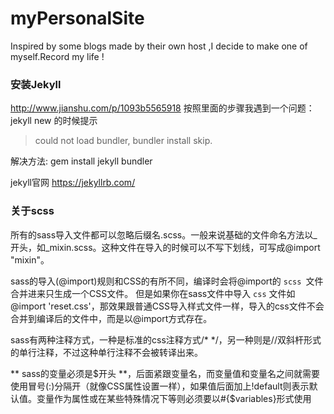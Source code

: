 # myPersonalSite
Inspired by some blogs made by their own host ,I decide to make one of myself.Record my life !

### 安装Jekyll
http://www.jianshu.com/p/1093b5565918
按照里面的步骤我遇到一个问题：jekyll new 的时候提示
> could not load bundler, bundler install skip.

解决方法: gem install jekyll bundler

jekyll官网
https://jekyllrb.com/

### 关于scss
所有的sass导入文件都可以忽略后缀名.scss。一般来说基础的文件命名方法以_开头，如_mixin.scss。这种文件在导入的时候可以不写下划线，可写成@import "mixin"。

sass的导入(@import)规则和CSS的有所不同，编译时会将@import的 ``scss ``文件合并进来只生成一个CSS文件。
但是如果你在sass文件中导入 `` css `` 文件如@import 'reset.css'，那效果跟普通CSS导入样式文件一样，导入的css文件不会合并到编译后的文件中，而是以@import方式存在。

sass有两种注释方式，一种是标准的css注释方式/* */，另一种则是//双斜杆形式的单行注释，不过这种单行注释不会被转译出来。

** sass的变量必须是$开头 **，后面紧跟变量名，而变量值和变量名之间就需要使用冒号(:)分隔开（就像CSS属性设置一样），如果值后面加上!default则表示默认值。变量作为属性或在某些特殊情况下等则必须要以#{$variables}形式使用